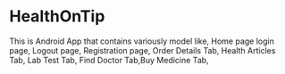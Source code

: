 # HealthOnTip
This is Android App that contains variously model like, Home page  login page, Logout page, Registration page, Order Details Tab, Health Articles Tab, Lab Test  Tab, Find Doctor Tab,Buy Medicine Tab,
 
